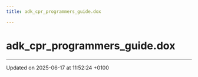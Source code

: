 ```yaml
---
title: adk_cpr_programmers_guide.dox

---
```


# adk_cpr_programmers_guide.dox








-------------------------------

Updated on 2025-06-17 at 11:52:24 +0100

